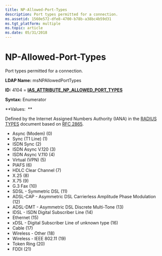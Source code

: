 ```yaml
---
title: NP-Allowed-Port-Types
description: Port types permitted for a connection.
ms.assetid: 1560e572-dfe8-4700-b78b-a38bc4b59d31
ms.tgt_platform: multiple
ms.topic: article
ms.date: 05/31/2018
---
```


# NP-Allowed-Port-Types

Port types permitted for a connection.

**LDAP Name:** msNPAllowedPortTypes

**ID:** 4104 = [**IAS\_ATTRIBUTE\_NP\_ALLOWED\_PORT\_TYPES**](https://docs.microsoft.com/windows/desktop/api/sdoias/ne-sdoias-attributeid)

**Syntax:** Enumerator

**Values:  **

Defined by the Internet Assigned Numbers Authority (IANA) in the [RADIUS TYPES](https://go.microsoft.com/fwlink/p/?linkid=96676) document based on [RFC 2865](https://go.microsoft.com/fwlink/p/?linkid=90392).

-   Async (Modem) (0)
-   Sync (T1 Line) (1)
-   ISDN Sync (2)
-   ISDN Async V.120 (3)
-   ISDN Async V.110 (4)
-   Virtual (VPN) (5)
-   PIAFS (6)
-   HDLC Clear Channel (7)
-   X.25 (8)
-   X.75 (9)
-   G.3 Fax (10)
-   SDSL - Symmetric DSL (11)
-   ADSL-CAP - Asymmetric DSL Carrierless Amplitude Phase Modulation (12)
-   ADSL-DMT - Asymmetric DSL Discrete Multi-Tone (13)
-   IDSL - ISDN Digital Subscriber Line (14)
-   Ethernet (15)
-   xDSL - Digital Subscriber Line of unknown type (16)
-   Cable (17)
-   Wireless - Other (18)
-   Wireless - IEEE 802.11 (19)
-   Token Ring (20)
-   FDDI (21)

 

 




